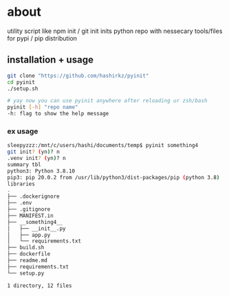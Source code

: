 # about 
utility script like npm init / git init
inits python repo with nessecary tools/files for pypi / pip distribution

## installation + usage
```bash
git clone "https://github.com/hashirkz/pyinit"
cd pyinit
./setup.sh

# yay now you can use pyinit anywhere after reloading ur zsh/bash
pyinit [-h] "repo name"
-h: flag to show the help message
```

### ex usage
```bash
sleepyzzz:/mnt/c/users/hashi/documents/temp$ pyinit something4
git init? (yn)? n
.venv init? (yn)? n
summary tbl
python3: Python 3.8.10
pip3: pip 20.0.2 from /usr/lib/python3/dist-packages/pip (python 3.8)
libraries
.
├── .dockerignore
├── .env
├── .gitignore
├── MANIFEST.in
├── __something4__
│   ├── __init__.py
│   ├── app.py
│   └── requirements.txt
├── build.sh
├── dockerfile
├── readme.md
├── requirements.txt
└── setup.py

1 directory, 12 files
```